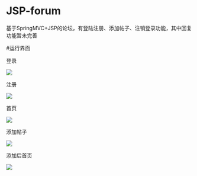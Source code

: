 # JSP-forum
基于SpringMVC+JSP的论坛，有登陆注册、添加帖子、注销登录功能，其中回复功能暂未完善

#运行界面

登录

![](https://gitee.com/moshaoyu/PicGo_img/blob/master/images/%E7%99%BB%E5%BD%95.png)

注册

![](https://gitee.com/moshaoyu/PicGo_img/blob/master/images/%E6%B3%A8%E5%86%8C.png)

首页

![](https://gitee.com/moshaoyu/PicGo_img/raw/master/images/%E9%A6%96%E9%A1%B5.png)

添加帖子

![](https://gitee.com/moshaoyu/PicGo_img/raw/master/images/%E6%B7%BB%E5%8A%A0%E5%B8%96%E5%AD%90.png)

添加后首页

![](https://gitee.com/moshaoyu/PicGo_img/raw/master/images/%E6%B7%BB%E5%8A%A0%E5%90%8E%E9%A6%96%E9%A1%B5.png)
